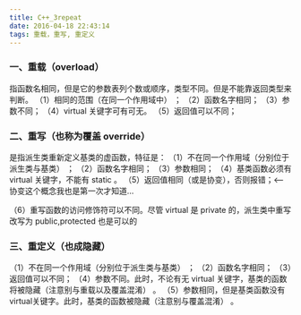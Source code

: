 ```yaml
---
title: C++_3repeat
date: 2016-04-18 22:43:14
tags: 重载，重写, 重定义
---
```

### 一、重载（overload）
指函数名相同，但是它的参数表列个数或顺序，类型不同。但是不能靠返回类型来判断。
（1）相同的范围（在同一个作用域中） ；
（2）函数名字相同；
（3）参数不同；
（4）virtual 关键字可有可无。
（5）返回值可以不同；

### 二、重写（也称为覆盖 override）
是指派生类重新定义基类的虚函数，特征是：
（1）不在同一个作用域（分别位于派生类与基类） ；
（2）函数名字相同；
（3）参数相同；
（4）基类函数必须有 virtual 关键字，不能有 static 。
（5）返回值相同（或是协变），否则报错；<—-协变这个概念我也是第一次才知道…

（6）重写函数的访问修饰符可以不同。尽管 virtual 是 private 的，派生类中重写改写为 public,protected 也是可以的

### 三、重定义（也成隐藏）
（1）不在同一个作用域（分别位于派生类与基类） ；
（2）函数名字相同；
（3）返回值可以不同；
（4）参数不同。此时，不论有无 virtual 关键字，基类的函数将被隐藏（注意别与重载以及覆盖混淆） 。
（5）参数相同，但是基类函数没有 virtual关键字。此时，基类的函数被隐藏（注意别与覆盖混淆） 。

 